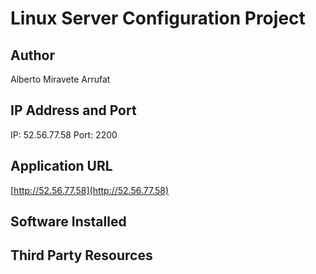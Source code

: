 Linux Server Configuration Project
==================================

Author
------
Alberto Miravete Arrufat

IP Address and Port
-------------------
IP: 52.56.77.58
Port: 2200

Application URL
---------------
[http://52.56.77.58](http://52.56.77.58)

Software Installed
------------------

Third Party Resources
---------------------